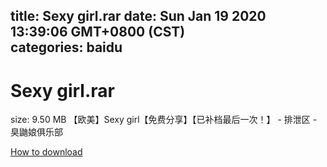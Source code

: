 
title: Sexy girl.rar
date: Sun Jan 19 2020 13:39:06 GMT+0800 (CST)    
categories: baidu
---

# Sexy girl.rar
size: 9.50 MB
 【欧美】Sexy girl【免费分享】【已补档最后一次！】 - 排泄区 - 臭鼬娘俱乐部
 

[How to download](https://bpcam.bemobtrk.com/go/2ceec3aa-1ca2-46d6-b9ff-aaa5c184517c?jno=6)